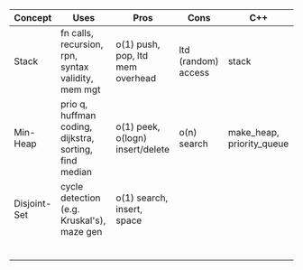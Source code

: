 | Concept      | Uses                                                   | Pros                             | Cons                | C++                       |
|--------------|--------------------------------------------------------|----------------------------------|---------------------|---------------------------|
| Stack        | fn calls, recursion, rpn, syntax validity, mem mgt     | o(1) push, pop, ltd mem overhead | ltd (random) access | stack                     |
| Min-Heap     | prio q, huffman coding, dijkstra, sorting, find median | o(1) peek, o(logn) insert/delete | o(n) search         | make_heap, priority_queue |
| Disjoint-Set | cycle detection (e.g. Kruskal's), maze gen             | o(1) search, insert, space       |                     |                           |
|              |                                                        |                                  |                     |                           |
|              |                                                        |                                  |                     |                           |
|              |                                                        |                                  |                     |                           |
|              |                                                        |                                  |                     |                           |
|              |                                                        |                                  |                     |                           |
|              |                                                        |                                  |                     |                           |
